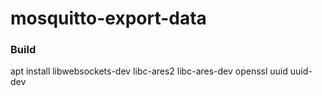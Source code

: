 # mosquitto-export-data

### Build

apt install libwebsockets-dev libc-ares2 libc-ares-dev openssl uuid uuid-dev